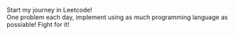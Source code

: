 Start my journey in Leetcode! <br>
One problem each day, implement using as much programming language as possiable!
Fight for it!
